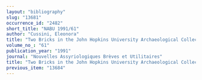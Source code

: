 ```yaml
---
layout: "bibliography"
slug: "13681"
occurrence_id: "2482"
short_title: "NABU 1991/61"
author: "Cussini, Eleonora"
title: "Two Bricks in the John Hopkins University Archaeological Collection"
volume_no_: "61"
publication_year: "1991"
journal: "Nouvelles Assyriologiques Brèves et Utilitaires"
title: "Two Bricks in the John Hopkins University Archaeological Collection"
previous_item: "13684"
---
```

